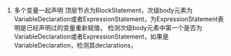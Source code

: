 1. 多个变量一起声明
顶层节点为BlockStatement，次级body元素为VariableDeclaration或者ExpressionStatement，为ExpressionStatement表明是已经声明过的变量重新赋值，
检测次级body元素中第一个是否为VariableDeclaration或者ExpressionStatement，如果是VariableDeclaration，检测其declarations，
